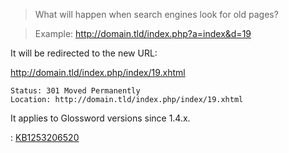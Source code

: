 > What will happen when search engines look for old pages?

> Example: http://domain.tld/index.php?a=index&d=19

It will be redirected to the new URL:

http://domain.tld/index.php/index/19.xhtml
```
Status: 301 Moved Permanently
Location: http://domain.tld/index.php/index/19.xhtml
```
It applies to Glossword versions since 1.4.x.

: [KB1253206520](KB1253206520.md)